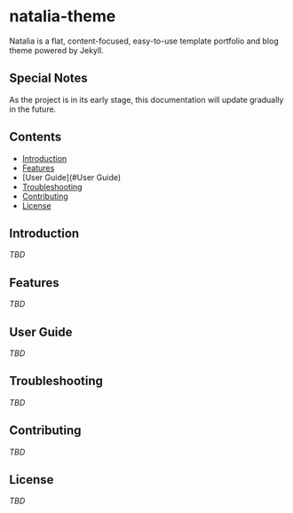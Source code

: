 # natalia-theme

Natalia is a flat, content-focused, easy-to-use template portfolio and blog theme powered by Jekyll.

## Special Notes

As the project is in its early stage, this documentation will update gradually in the future.

## Contents

- [Introduction](#Introduction)
- [Features](#Features)
- [User Guide](#User Guide)
- [Troubleshooting](#Troubleshooting)
- [Contributing](#Contributing)
- [License](#License)

## Introduction

*TBD*

## Features

*TBD*

## User Guide

*TBD*

## Troubleshooting

*TBD*

## Contributing

*TBD*

## License

*TBD*
